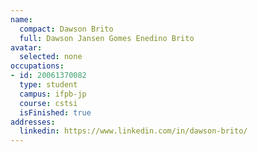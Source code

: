 ```yaml
---
name:
  compact: Dawson Brito
  full: Dawson Jansen Gomes Enedino Brito
avatar:
  selected: none
occupations:
- id: 20061370082
  type: student
  campus: ifpb-jp
  course: cstsi
  isFinished: true
addresses:
  linkedin: https://www.linkedin.com/in/dawson-brito/
---
```

